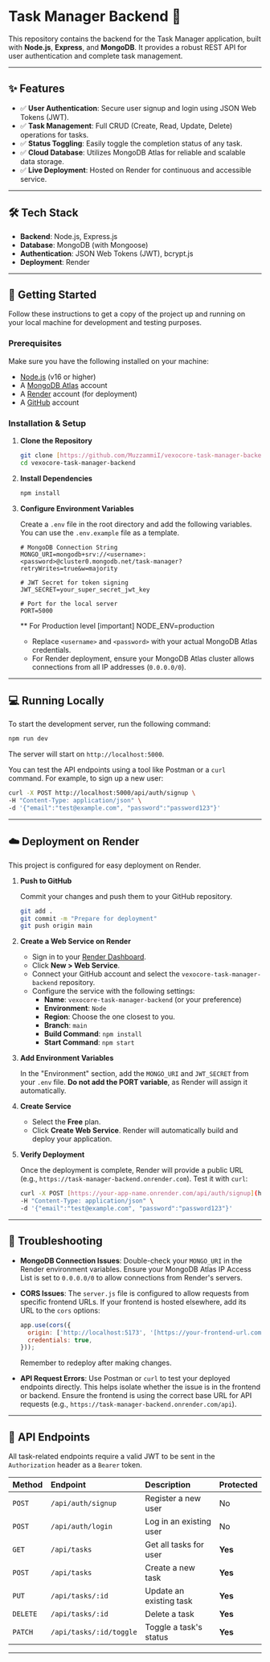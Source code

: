 # Task Manager Backend 🚀

This repository contains the backend for the Task Manager application, built with **Node.js**, **Express**, and **MongoDB**. It provides a robust REST API for user authentication and complete task management.

---

## ✨ Features

-   ✅ **User Authentication**: Secure user signup and login using JSON Web Tokens (JWT).
-   ✅ **Task Management**: Full CRUD (Create, Read, Update, Delete) operations for tasks.
-   ✅ **Status Toggling**: Easily toggle the completion status of any task.
-   ✅ **Cloud Database**: Utilizes MongoDB Atlas for reliable and scalable data storage.
-   ✅ **Live Deployment**: Hosted on Render for continuous and accessible service.

---

## 🛠️ Tech Stack

-   **Backend**: Node.js, Express.js
-   **Database**: MongoDB (with Mongoose)
-   **Authentication**: JSON Web Tokens (JWT), bcrypt.js
-   **Deployment**: Render

---

## 🚀 Getting Started

Follow these instructions to get a copy of the project up and running on your local machine for development and testing purposes.

### Prerequisites

Make sure you have the following installed on your machine:

-   [Node.js](https://nodejs.org/) (v16 or higher)
-   A [MongoDB Atlas](https://www.mongodb.com/cloud/atlas) account
-   A [Render](https://render.com/) account (for deployment)
-   A [GitHub](https://github.com/) account

### Installation & Setup

1.  **Clone the Repository**
    ```bash
    git clone [https://github.com/MuzzammiI/vexocore-task-manager-backend.git](https://github.com/MuzzammiI/vexocore-task-manager-backend.git)
    cd vexocore-task-manager-backend
    ```

2.  **Install Dependencies**
    ```bash
    npm install
    ```

3.  **Configure Environment Variables**

    Create a `.env` file in the root directory and add the following variables. You can use the `.env.example` file as a template.

    ```dotenv
    # MongoDB Connection String
    MONGO_URI=mongodb+srv://<username>:<password>@cluster0.mongodb.net/task-manager?retryWrites=true&w=majority

    # JWT Secret for token signing
    JWT_SECRET=your_super_secret_jwt_key

    # Port for the local server
    PORT=5000
    ```
    ** For Production level [important]
    NODE_ENV=production

    -   Replace `<username>` and `<password>` with your actual MongoDB Atlas credentials.
    -   For Render deployment, ensure your MongoDB Atlas cluster allows connections from all IP addresses (`0.0.0.0/0`).

---

## 💻 Running Locally

To start the development server, run the following command:

```bash
npm run dev
```

The server will start on `http://localhost:5000`.

You can test the API endpoints using a tool like Postman or a `curl` command. For example, to sign up a new user:

```bash
curl -X POST http://localhost:5000/api/auth/signup \
-H "Content-Type: application/json" \
-d '{"email":"test@example.com", "password":"password123"}'
```

---

## ☁️ Deployment on Render

This project is configured for easy deployment on Render.

1.  **Push to GitHub**

    Commit your changes and push them to your GitHub repository.
    ```bash
    git add .
    git commit -m "Prepare for deployment"
    git push origin main
    ```

2.  **Create a Web Service on Render**

    -   Sign in to your [Render Dashboard](https://dashboard.render.com/).
    -   Click **New > Web Service**.
    -   Connect your GitHub account and select the `vexocore-task-manager-backend` repository.
    -   Configure the service with the following settings:
        -   **Name**: `vexocore-task-manager-backend` (or your preference)
        -   **Environment**: `Node`
        -   **Region**: Choose the one closest to you.
        -   **Branch**: `main`
        -   **Build Command**: `npm install`
        -   **Start Command**: `npm start`

3.  **Add Environment Variables**

    In the "Environment" section, add the `MONGO_URI` and `JWT_SECRET` from your `.env` file. **Do not add the PORT variable**, as Render will assign it automatically.

4.  **Create Service**

    -   Select the **Free** plan.
    -   Click **Create Web Service**. Render will automatically build and deploy your application.

5.  **Verify Deployment**

    Once the deployment is complete, Render will provide a public URL (e.g., `https://task-manager-backend.onrender.com`). Test it with `curl`:
    ```bash
    curl -X POST [https://your-app-name.onrender.com/api/auth/signup](https://your-app-name.onrender.com/api/auth/signup) \
    -H "Content-Type: application/json" \
    -d '{"email":"test@example.com", "password":"password123"}'
    ```

---

## 🔧 Troubleshooting

-   **MongoDB Connection Issues**: Double-check your `MONGO_URI` in the Render environment variables. Ensure your MongoDB Atlas IP Access List is set to `0.0.0.0/0` to allow connections from Render's servers.

-   **CORS Issues**: The `server.js` file is configured to allow requests from specific frontend URLs. If your frontend is hosted elsewhere, add its URL to the `cors` options:
    ```javascript
    app.use(cors({
      origin: ['http://localhost:5173', '[https://your-frontend-url.com](https://your-frontend-url.com)'],
      credentials: true,
    }));
    ```
    Remember to redeploy after making changes.

-   **API Request Errors**: Use Postman or `curl` to test your deployed endpoints directly. This helps isolate whether the issue is in the frontend or backend. Ensure the frontend is using the correct base URL for API requests (e.g., `https://task-manager-backend.onrender.com/api`).

---

## 📝 API Endpoints

All task-related endpoints require a valid JWT to be sent in the `Authorization` header as a `Bearer` token.

| Method  | Endpoint                | Description                  | Protected |
| :------ | :---------------------- | :--------------------------- | :-------- |
| `POST`  | `/api/auth/signup`      | Register a new user          | No        |
| `POST`  | `/api/auth/login`       | Log in an existing user      | No        |
| `GET`   | `/api/tasks`            | Get all tasks for user       | **Yes** |
| `POST`  | `/api/tasks`            | Create a new task            | **Yes** |
| `PUT`   | `/api/tasks/:id`        | Update an existing task      | **Yes** |
| `DELETE`| `/api/tasks/:id`        | Delete a task                | **Yes** |
| `PATCH` | `/api/tasks/:id/toggle` | Toggle a task's status       | **Yes** |

---